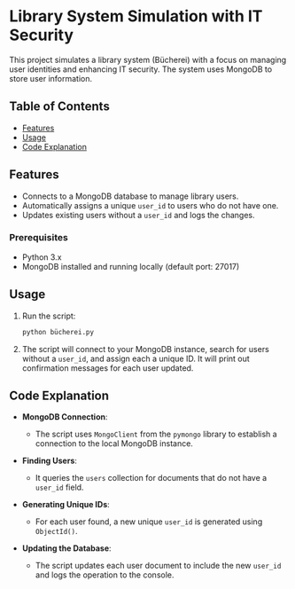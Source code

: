# Library System Simulation with IT Security 

This project simulates a library system (Bücherei) with a focus on managing user identities and enhancing IT security. The system uses MongoDB to store user information.

## Table of Contents
- [Features](#features)
- [Usage](#usage)
- [Code Explanation](#code-explanation)

## Features
- Connects to a MongoDB database to manage library users.
- Automatically assigns a unique `user_id` to users who do not have one.
- Updates existing users without a `user_id` and logs the changes.

### Prerequisites
- Python 3.x
- MongoDB installed and running locally (default port: 27017)


## Usage

1. Run the script:
   ```bash
   python bücherei.py
   ```

2. The script will connect to your MongoDB instance, search for users without a `user_id`, and assign each a unique ID. It will print out confirmation messages for each user updated.


## Code Explanation

- **MongoDB Connection**: 
  - The script uses `MongoClient` from the `pymongo` library to establish a connection to the local MongoDB instance.

- **Finding Users**:
  - It queries the `users` collection for documents that do not have a `user_id` field.

- **Generating Unique IDs**:
  - For each user found, a new unique `user_id` is generated using `ObjectId()`.

- **Updating the Database**:
  - The script updates each user document to include the new `user_id` and logs the operation to the console.


